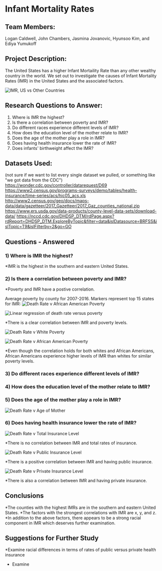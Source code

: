 # Infant Mortality Rates



## Team Members:

Logan Caldwell, John Chambers, Jasmina Jovanovic, Hyunsoo Kim, and Ediya Yumukoff

## Project Description:

The United States has a higher Infant Mortaility Rate than any other wealthy country in the world. We set out to investigate the causes of Infant Mortality Rates (IMR) in the United States and the associated factors. 

![IMR, US vs Other Countries](Images/imr_by_country.png)

## Research Questions to Answer:

1) Where is IMR the highest?
2) Is there a correlation between poverty and IMR?
3) Do different races experience different levels of IMR?
4) How does the education level of the mother relate to IMR?
5) Does the age of the mother play a role in IMR?
6) Does having health insurance lower the rate of IMR?
7) Does infants' birthweight affect the IMR?

## Datasets Used:

(not sure if we want to list every single dataset we pulled, or something like "we got data from the CDC")
https://wonder.cdc.gov/controller/datarequest/D69
https://www2.census.gov/programs-surveys/demo/tables/health-insurance/time-series/acs/hic05_acs.xls
http://www2.census.gov/geo/docs/maps-data/data/gazetteer/2017_Gazetteer/2017_Gaz_counties_national.zip
https://www.ers.usda.gov/data-products/county-level-data-sets/download-data/
https://nccd.cdc.gov/DHDSP_DTM/rdPage.aspx?rdReport=DHDSP_DTM.ExploreByTopic&filter=data&islDatasource=BRFSS&islTopic=T9&islFilterby=2&go=GO



## Questions - Answered

### 1) Where is IMR the highest?

*IMR is the highest in the southern and eastern United States.


### 2) Is there a correlation between poverty and IMR?

*Poverty and IMR have a postive correlation.

Average poverty by county for 2007-2016. Markers represent top 15 states for IMR:
![Death Rate v African American Poverty](Images/heatmap_poverty_IMR.PNG)

![Linear regression of death rate versus poverty](Images/deathrateVpoverty_linregress.png)

*There is a clear correlation between IMR and poverty levels. 

![Death Rate v White Poverty](Images/DeathRate_v_PovertyRateWhites.png)

![Death Rate v African American Poverty](Images/DeathRate_v_AfricanAmericanPoverty.png)

*Even though the correlation holds for both whites and African Americans, African Americans experience higher levels of IMR than whites for similar poverty levels. 

### 3) Do different races experience different levels of IMR?

### 4) How does the education level of the mother relate to IMR?

### 5) Does the age of the mother play a role in IMR?

![Death Rate v Age of Mother](Images/IMR_and_age_of_mother_plot.png)

### 6) Does having health insurance lower the rate of IMR?

![Death Rate v Total Insurance Level](Images/DeathRate_v_TotalInsurance.png)

*There is no correlation between IMR and total rates of insurance.

![Death Rate v Public Insurance Level](Images/DeathRate_v_PublicInsurance.png)

*There is a positive correlation between IMR and having public insurance.

![Death Rate v Private Insurance Level](Images/DeathRate_v_PrivateInsurance.png)

*There is also a correlation between IMR and having private insurance. 


## Conclusions

*The counties with the highest IMRs are in the southern and eastern United States.
*The factors with the strongest correlations with IMR are x, y, and z.
*In addition to the above factors, there appears to be a strong racial component in IMR which deserves further examination. 

## Suggestions for Further Study

*Examine racial differences in terms of rates of public versus private health insurance
* Examine

